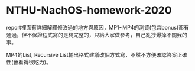 # NTHU-NachOS-homework-2020
report裡面有詳細解釋修改過的地方與原因，MP1~MP4的測資(包含bonus)都有通過，但不保證程式寫的是夠完整的，只給大家做參考，自己亂抄爆掉不關我的事。

MP4的List, Recursive List輸出格式建議改個方式寫，不然不方便確認答案正確性(會看得很吃力)。
